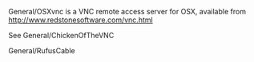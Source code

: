 General/OSXvnc is a VNC remote access server for OSX, available from http://www.redstonesoftware.com/vnc.html

See General/ChickenOfTheVNC

General/RufusCable